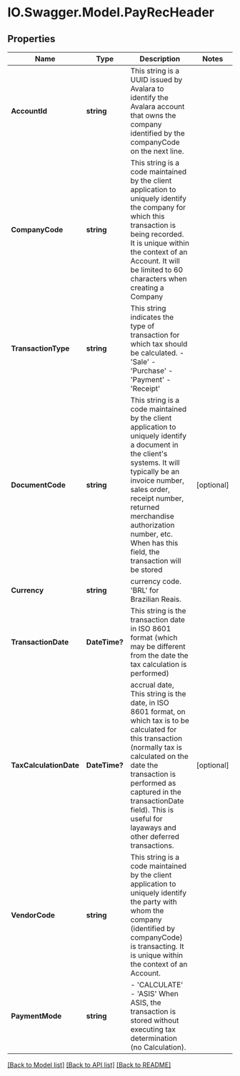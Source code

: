 # IO.Swagger.Model.PayRecHeader
## Properties

Name | Type | Description | Notes
------------ | ------------- | ------------- | -------------
**AccountId** | **string** | This string is a UUID issued by Avalara to identify the Avalara account that owns the company identified by the companyCode on the next line. | 
**CompanyCode** | **string** | This string is a code maintained by the client application to uniquely identify the company for which this transaction is being recorded. It is unique within the context of an Account. It will be limited to 60 characters when creating a Company | 
**TransactionType** | **string** | This string indicates the type of transaction for which tax should be calculated. - &#39;Sale&#39; - &#39;Purchase&#39; - &#39;Payment&#39; - &#39;Receipt&#39;  | 
**DocumentCode** | **string** | This string is a code maintained by the client application to uniquely identify a document in the client&#39;s systems. It will typically be an invoice number, sales order, receipt number, returned merchandise authorization number, etc. When has this field, the transaction will be stored | [optional] 
**Currency** | **string** | currency code. &#39;BRL&#39; for Brazilian Reais. | 
**TransactionDate** | **DateTime?** | This string is the transaction date in ISO 8601 format (which may be different from the date the tax calculation is performed) | 
**TaxCalculationDate** | **DateTime?** | accrual date, This string is the date, in ISO 8601 format, on which tax is to be calculated for this transaction (normally tax is calculated on the date the transaction is performed as captured in the transactionDate field). This is useful for layaways and other deferred transactions. | [optional] 
**VendorCode** | **string** | This string is a code maintained by the client application to uniquely identify the party with whom the company (identified by companyCode) is transacting. It is unique within the context of an Account. | 
**PaymentMode** | **string** | - &#39;CALCULATE&#39; - &#39;ASIS&#39; When ASIS, the transaction is stored without executing tax determination (no Calculation).  | 

[[Back to Model list]](../README.md#documentation-for-models) [[Back to API list]](../README.md#documentation-for-api-endpoints) [[Back to README]](../README.md)

